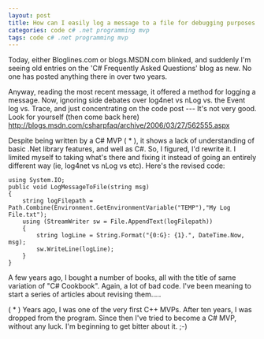```yaml
---
layout: post
title: How can I easily log a message to a file for debugging purposes 
categories: code c# .net programming mvp
tags: code c# .net programming mvp
---
```


Today, either Bloglines.com or blogs.MSDN.com blinked, and suddenly I'm seeing old entries on the 'C# Frequently Asked Questions' blog as new.  No one has posted anything there in over two years. 

Anyway, reading the most recent message, it offered a method for logging a message.  Now, ignoring side debates over log4net vs nLog vs. the Event log vs. Trace, and just concentrating on the code post --- It's not very good.  Look for yourself (then come back here) http://blogs.msdn.com/csharpfaq/archive/2006/03/27/562555.aspx

Despite being written by a C# MVP ( * ), it shows a lack of understanding of basic .Net library features, and well as C#.  So, I figured, I'd rewrite it.  I limited myself to taking what's there and fixing it instead of going an entirely different way (ie, log4net vs nLog vs etc).  Here's the revised code:

	using System.IO;
	public void LogMessageToFile(string msg)
	{
		string logFilepath = Path.Combine(Environment.GetEnvironmentVariable("TEMP"),"My Log File.txt");
		using (StreamWriter sw = File.AppendText(logFilepath))
		{
			string logLine = String.Format("{0:G}: {1}.", DateTime.Now, msg);
			sw.WriteLine(logLine);
		}
	}

A few years ago, I bought a number of books, all with the title of same variation of "C# Cookbook".  Again, a lot of bad code.  I've been meaning to start a series of articles about revising them.....

( * ) Years ago, I was one of the very first C++ MVPs.  After ten years, I was dropped from the program.  Since then I've tried to become a C# MVP, without any luck. I'm beginning to get bitter about it.  ;-)